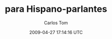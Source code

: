 ---
title: 'para Hispano-parlantes'
posts: 2
hash: 'jS3TiJPY'
author: 'Carlos Tom'
date: 2009-04-27 17:14:16 UTC
sources:
  - https://tokipona.yahoogroups.narkive.com/jS3TiJPY
---